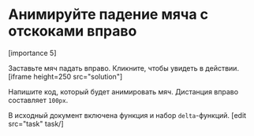 # Анимируйте падение мяча с отскоками вправо

[importance 5]

Заставьте мяч падать вправо. Кликните, чтобы увидеть в действии. 
[iframe height=250 src="solution"]

Напишите код, который будет анимировать мяч. Дистанция вправо составляет `100px`.

В исходный документ включена функция  [](#animate) и набор `delta`-функций.
[edit src="task" task/]
